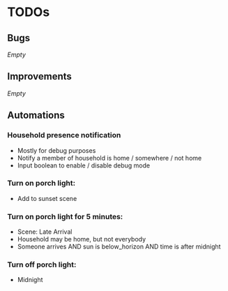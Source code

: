 # TODOs
## Bugs
_Empty_

## Improvements
_Empty_

## Automations
### Household presence notification
- Mostly for debug purposes
- Notify a member of household is home / somewhere / not home
- Input boolean to enable / disable debug mode

### Turn on porch light:
- Add to sunset scene

### Turn on porch light for 5 minutes:
- Scene: Late Arrival
- Household may be home, but not everybody
- Someone arrives AND sun is below_horizon AND time is after midnight

### Turn off porch light:
- Midnight
